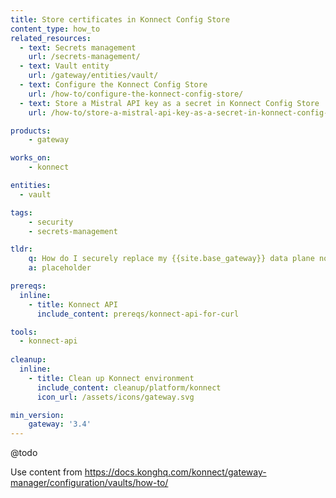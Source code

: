 ```yaml
---
title: Store certificates in Konnect Config Store
content_type: how_to
related_resources:
  - text: Secrets management
    url: /secrets-management/
  - text: Vault entity
    url: /gateway/entities/vault/
  - text: Configure the Konnect Config Store
    url: /how-to/configure-the-konnect-config-store/
  - text: Store a Mistral API key as a secret in Konnect Config Store
    url: /how-to/store-a-mistral-api-key-as-a-secret-in-konnect-config-store/

products:
    - gateway

works_on:
    - konnect

entities: 
  - vault

tags:
    - security
    - secrets-management

tldr:
    q: How do I securely replace my {{site.base_gateway}} data plane node certificates with a secret reference instead?
    a: placeholder

prereqs:
  inline:
    - title: Konnect API
      include_content: prereqs/konnect-api-for-curl

tools:
  - konnect-api
 
cleanup:
  inline:
    - title: Clean up Konnect environment
      include_content: cleanup/platform/konnect
      icon_url: /assets/icons/gateway.svg

min_version:
    gateway: '3.4'
---
```


@todo

Use content from https://docs.konghq.com/konnect/gateway-manager/configuration/vaults/how-to/ 